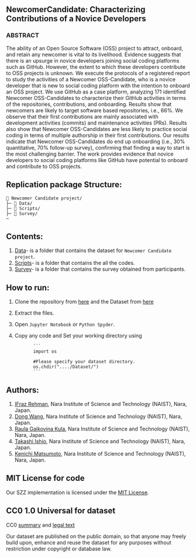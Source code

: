 ## NewcomerCandidate: Characterizing Contributions of a Novice Developers

### ABSTRACT

The ability of an Open Source Software (OSS) project to attract, onboard, and retain any newcomer is vital to its livelihood. Evidence suggests that there is an upsurge in novice developers joining social coding platforms such as GitHub. However, the extent to which these developers contribute to OSS projects is unknown. We execute the protocols of a registered report to study the activities of a  Newcomer OSS-Candidate, who is a novice developer that is new to social coding platform with the intention to onboard an OSS project. We use GitHub as a case platform, analyzing 171 identified Newcomer OSS-Candidates to characterize their GitHub activities in terms of the repositories, contributions, and onboarding. Results show that newcomers are likely to target software based repositories, i.e., 66%. We observe that their first contributions are mainly associated with development activities (commits) and maintenance activities (PRs). Results also show that Newcomer OSS-Candidates are less likely to practice social coding in terms of multiple authorship in their first contributions. Our results indicate that Newcomer OSS-Candidates do end up onboarding (i.e., 30% quantitative, 70% follow-up survey), confirming that finding a way to start is the most challenging barrier. The work provides evidence that novice developers to social coding platforms like GitHub have potential to onboard and contribute to OSS projects.

## Replication package Structure:
```
📁 Newcomer Candidate project/
├─ 📁 Data/
├─ 📁 Scripts/ 
├─ 📁 Survey/
─
```
## Contents:
  1. [Data](https://github.com/ifrazrehman/NewcomerCandidate/tree/master/data)- is a folder that contains the dataset for `Newcomer Candidate project`.
  2. [Scripts](https://github.com/ifrazrehman/NewcomerCandidate/tree/master/script)- is a folder that contains the all the codes. 
  3. [Survey](https://github.com/ifrazrehman/NewcomerCandidate/tree/master/survey)- is a folder that contains the survey obtained from participants.

## How to run:
  1. Clone the repository from [here](https://github.com/ifrazrehman/NewcomerCandidate.git) and the Dataset from [here](https://github.com/ifrazrehman/NewcomerCandidate/tree/master/data)
  2. Extract the files.
  3. Open `Jupyter Notebook` or `Python Spyder`.
  4. Copy any code and Set your working directory using 
                
                ```
                import os
                
                #Please specify your dataset directory. 
                os.chdir("..../Dataset/")
                ```

## Authors:
1. [IFraz Rehman](https://ifrazrehman.github.io/), Nara Institute of Science and Technology (NAIST), Nara, Japan.
2. [Dong Wang](https://dong-w.github.io/), Nara Institute of Science and Technology (NAIST), Nara, Japan.
3. [Raula Gaikovina Kula](https://raux.github.io/), Nara Institute of Science and Technology (NAIST), Nara, Japan.
4. [Takashi Ishio](https://takashi-ishio.github.io/), Nara Institute of Science and Technology (NAIST), Nara, Japan.
5. [Kenichi Matsumoto](http://isw3.naist.jp/Contents/Research/cs-05-en.html), Nara Institute of Science and Technology (NAIST), Nara, Japan.




## MIT License for code
Our SZZ implementation is licensed under the [MIT License](LICENSE).

## CC0 1.0 Universal for dataset
CC0 [summary](https://creativecommons.org/publicdomain/zero/1.0/) and [legal text](https://creativecommons.org/publicdomain/zero/1.0/legalcode)

Our dataset are published on the public domain, so that anyone may freely build upon, enhance and reuse the dataset for any purposes without restriction under copyright or database law.


